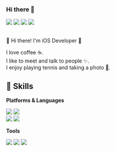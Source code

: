 ### Hi there 👋

<div style={ display: flex; flex-direction: row; }>
  <img src="https://img.shields.io/badge/blog-000000?style=flat-square&logo=Medium&logoColor=white"/>
  <img src="https://img.shields.io/badge/jeongjaeyn@gmail.com-EA4335?style=flat-square&logo=Gmail&logoColor=white"/>
  <img src="https://img.shields.io/badge/JaeyunCheong-0A66C2?style=flat-square&logo=LinkedIn&logoColor=white"/>
  <img src="https://img.shields.io/badge/@CheongJaeyun-1DA1F2?style=flat-square&logo=Twitter&logoColor=white"/>
</div>

<br />

👋 Hi there! I'm iOS Developer 🚀 

I love coffee ☕️. <br />
I like to meet and talk to people ✨.  <br />
I enjoy playing tennis and taking a photo 📸.  <br />


## 💪 Skills

**Platforms & Languages**
<div style={ display: flex; flex-direction: row; }>
  <img src="https://img.shields.io/badge/iOS-000000?style=flat-square&logo=iOS&logoColor=white"/>
  <img src="https://img.shields.io/badge/React-61DAFB?style=flat-square&logo=React&logoColor=white"/>
</div>

<div style={ display: flex; flex-direction: row; }>
  <img src="https://img.shields.io/badge/Swift-F05138?style=flat-square&logo=Swift&logoColor=white"/>
  <img src="https://img.shields.io/badge/JavaScript-F7DF1E?style=flat-square&logo=JavaScript&logoColor=white"/>
</div>

**Tools**
<div style={ display: flex; flex-direction: row; }>
  <img src="https://img.shields.io/badge/Git-F05032?style=flat-square&logo=Git&logoColor=white"/>
  <img src="https://img.shields.io/badge/Firebase-FFCA28?style=flat-square&logo=Firebase&logoColor=white"/>
  <img src="https://img.shields.io/badge/Next.js-000000?style=flat-square&logo=Next.js&logoColor=white"/>
</div>







<!--
**imparang/imparang** is a ✨ _special_ ✨ repository because its `README.md` (this file) appears on your GitHub profile.

Here are some ideas to get you started:

- 🔭 I’m currently working on ...
- 🌱 I’m currently learning ...
- 👯 I’m looking to collaborate on ...
- 🤔 I’m looking for help with ...
- 💬 Ask me about ...
- 📫 How to reach me: ...
- 😄 Pronouns: ...
- ⚡ Fun fact: ...
-->
